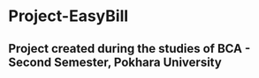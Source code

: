 # Project-EasyBill

## Project created during the studies of BCA - Second Semester, Pokhara University
